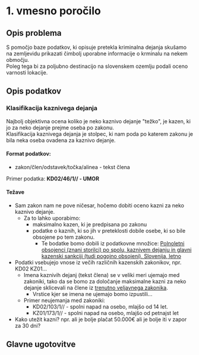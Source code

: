 # 1. vmesno poročilo

## Opis problema
S pomočjo baze podatkov, ki opisuje pretekla kriminalna dejanja skušamo na zemljevidu prikazati čimbolj uporabne informacije o krminalu na nekem območju.  
Poleg tega bi za poljubno destinacijo na slovenskem ozemlju podali oceno varnosti lokacije.

## Opis podatkov

### Klasifikacija kaznivega dejanja
Najbolj objektivna ocena koliko je neko kaznivo dejanje "težko", je kazen, ki jo za neko dejanje prejme oseba po zakonu.  
Klasifikacija kaznivega dejanja je stolpec, ki nam poda po katerem zakonu je bila neka oseba ovadena za kaznivo dejanje.
#### Format podatkov:
- zakon/člen/odstavek/točka/alinea - tekst člena

Primer podatka: **KD02/46/1// - UMOR**  
#### Težave
- Sam zakon nam ne pove ničesar, hočemo dobiti oceno kazni za neko kaznivo dejanje.
  - Za to lahko uporabimo:
    -  maksimalno kazen, ki je predpisana po zakonu
    -  podatke o kaznih, ki so jih v preteklosti dobile osebe, ki so bile obsojene po tem zakonu.
       -  Te bodatke bomo dobili iz podatkovne množice: [Polnoletni obsojenci (znani storilci) po spolu, kaznivem dejanju in glavni kazenski sankciji (tudi pogojno obsojeni), Slovenija, letno](https://podatki.gov.si/dataset/surs1360301s)
- Podatki vsebujejo vnose iz večih različnih kazenskih zakonikov, npr. KD02 KZ01...
  - Imena kaznivih dejanj (tekst člena) se v veliki meri ujemajo med zakoniki, tako da se bomo za določanje maksimalne kazni za neko dejanje sklicevali na člene iz [trenutno veljavnega zakonika](http://pisrs.si/Pis.web/pregledPredpisa?id=ZAKO5050).
    - Vrstice kjer se imena ne ujemajo bomo izpustili...
  - Primer neujemanja med zakoniki:
    - KD02/103/1// - spolni napad na osebo, mlajšo od 14 let.
    - KZ01/173/1// - spolni napad na osebo, mlajšo od petnajst let
- Kako utežit kazni? npr. ali je bolje plačat 50.000€ ali je bolje iti v zapor za 30 dni?

## Glavne ugotovitve
